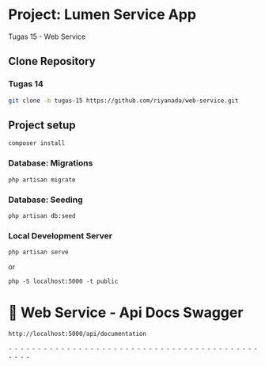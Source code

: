 # Project: Lumen Service App
Tugas 15 - Web Service

## Clone Repository 
### Tugas 14
```sh
git clone -b tugas-15 https://github.com/riyanada/web-service.git
```

## Project setup
```
composer install
```

### Database: Migrations

```
php artisan migrate
```

### Database: Seeding
```
php artisan db:seed
```

### Local Development Server
```
php artisan serve
```
or
```
php -S localhost:5000 -t public
```



# 📁 Web Service - Api Docs Swagger
```
http://localhost:5000/api/documentation

``` 



⁃ ⁃ ⁃ ⁃ ⁃ ⁃ ⁃ ⁃ ⁃ ⁃ ⁃ ⁃ ⁃ ⁃ ⁃ ⁃ ⁃ ⁃ ⁃ ⁃ ⁃ ⁃ ⁃ ⁃ ⁃ ⁃ ⁃ ⁃ ⁃ ⁃ ⁃ ⁃ ⁃ ⁃ ⁃ ⁃ ⁃ ⁃ ⁃ ⁃ ⁃ ⁃ ⁃ ⁃ ⁃ ⁃ ⁃